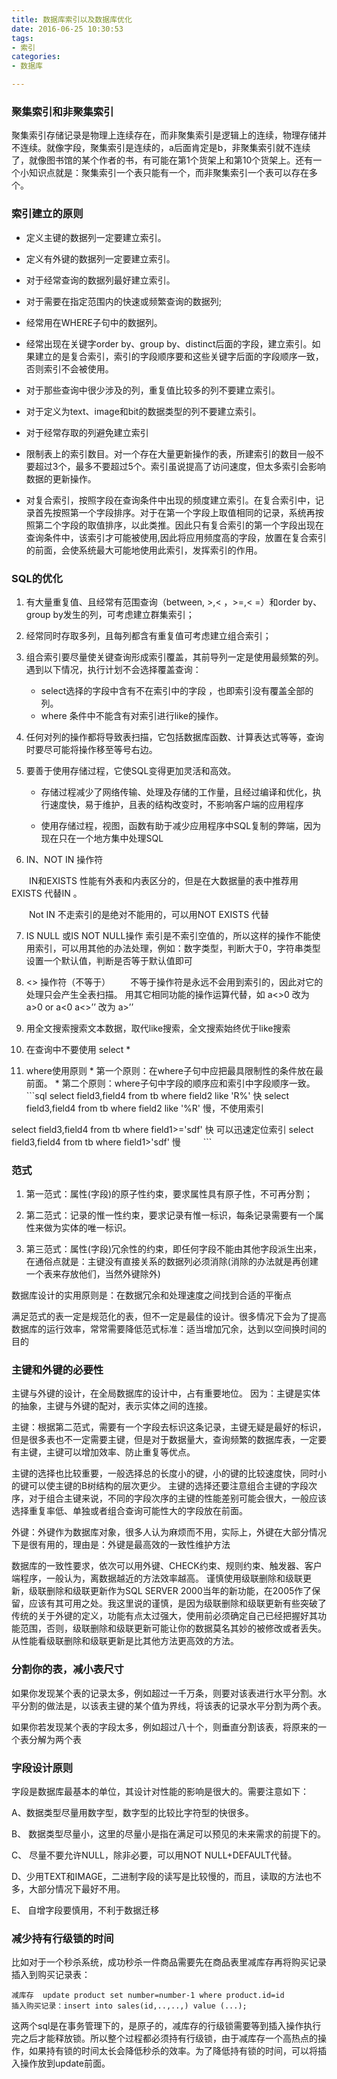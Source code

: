 ```yaml
---
title: 数据库索引以及数据库优化
date: 2016-06-25 10:30:53
tags:
- 索引
categories:
- 数据库

---
```


### 聚集索引和非聚集索引
聚集索引存储记录是物理上连续存在，而非聚集索引是逻辑上的连续，物理存储并不连续。就像字段，聚集索引是连续的，a后面肯定是b，非聚集索引就不连续了，就像图书馆的某个作者的书，有可能在第1个货架上和第10个货架上。还有一个小知识点就是：聚集索引一个表只能有一个，而非聚集索引一个表可以存在多个。

### 索引建立的原则
* 定义主键的数据列一定要建立索引。

* 定义有外键的数据列一定要建立索引。

* 对于经常查询的数据列最好建立索引。

* 对于需要在指定范围内的快速或频繁查询的数据列;

* 经常用在WHERE子句中的数据列。

* 经常出现在关键字order by、group by、distinct后面的字段，建立索引。如果建立的是复合索引，索引的字段顺序要和这些关键字后面的字段顺序一致，否则索引不会被使用。

* 对于那些查询中很少涉及的列，重复值比较多的列不要建立索引。

* 对于定义为text、image和bit的数据类型的列不要建立索引。

* 对于经常存取的列避免建立索引 

* 限制表上的索引数目。对一个存在大量更新操作的表，所建索引的数目一般不要超过3个，最多不要超过5个。索引虽说提高了访问速度，但太多索引会影响数据的更新操作。

* 对复合索引，按照字段在查询条件中出现的频度建立索引。在复合索引中，记录首先按照第一个字段排序。对于在第一个字段上取值相同的记录，系统再按照第二个字段的取值排序，以此类推。因此只有复合索引的第一个字段出现在查询条件中，该索引才可能被使用,因此将应用频度高的字段，放置在复合索引的前面，会使系统最大可能地使用此索引，发挥索引的作用。

### SQL的优化
1. 有大量重复值、且经常有范围查询（between, >,< ，>=,< =）和order by、group by发生的列，可考虑建立群集索引；

2. 经常同时存取多列，且每列都含有重复值可考虑建立组合索引；

3. 组合索引要尽量使关键查询形成索引覆盖，其前导列一定是使用最频繁的列。遇到以下情况，执行计划不会选择覆盖查询：
	* select选择的字段中含有不在索引中的字段 ，也即索引没有覆盖全部的列。
	* where 条件中不能含有对索引进行like的操作。 
4. 任何对列的操作都将导致表扫描，它包括数据库函数、计算表达式等等，查询时要尽可能将操作移至等号右边。

5. 要善于使用存储过程，它使SQL变得更加灵活和高效。

	* 存储过程减少了网络传输、处理及存储的工作量，且经过编译和优化，执行速度快，易于维护，且表的结构改变时，不影响客户端的应用程序 

	* 使用存储过程，视图，函数有助于减少应用程序中SQL复制的弊端，因为现在只在一个地方集中处理SQL
6. IN、NOT IN 操作符

　　IN和EXISTS 性能有外表和内表区分的，但是在大数据量的表中推荐用EXISTS 代替IN 。

　　Not IN 不走索引的是绝对不能用的，可以用NOT EXISTS 代替


7.  IS NULL 或IS NOT NULL操作
	索引是不索引空值的，所以这样的操作不能使用索引，可以用其他的办法处理，例如：数字类型，判断大于0，字符串类型设置一个默认值，判断是否等于默认值即可

8. <> 操作符（不等于） 
　　不等于操作符是永远不会用到索引的，因此对它的处理只会产生全表扫描。 用其它相同功能的操作运算代替，如 a<>0 改为 a>0 or a<0    a<>’’ 改为 a>’’ 

9.  用全文搜索搜索文本数据，取代like搜索，全文搜索始终优于like搜索
　　
10.  在查询中不要使用  select * 
11.  where使用原则
	* 第一个原则：在where子句中应把最具限制性的条件放在最前面。
	* 第二个原则：where子句中字段的顺序应和索引中字段顺序一致。
	```sql
select field3,field4 from tb where field2 like 'R%' 快
select field3,field4 from tb where field2 like '%R' 慢，不使用索引

select field3,field4 from tb where field1>='sdf' 快 可以迅速定位索引
select field3,field4 from tb where field1>'sdf' 慢
　　 ```




 
### 范式

1. 第一范式：属性(字段)的原子性约束，要求属性具有原子性，不可再分割；

2. 第二范式：记录的惟一性约束，要求记录有惟一标识，每条记录需要有一个属性来做为实体的唯一标识。

3. 第三范式：属性(字段)冗余性的约束，即任何字段不能由其他字段派生出来，在通俗点就是：主键没有直接关系的数据列必须消除(消除的办法就是再创建一个表来存放他们，当然外键除外)
	
数据库设计的实用原则是：在数据冗余和处理速度之间找到合适的平衡点 

满足范式的表一定是规范化的表，但不一定是最佳的设计。很多情况下会为了提高数据库的运行效率，常常需要降低范式标准：适当增加冗余，达到以空间换时间的目的

### 主键和外键的必要性

主键与外键的设计，在全局数据库的设计中，占有重要地位。 因为：主键是实体的抽象，主键与外键的配对，表示实体之间的连接。

主键：根据第二范式，需要有一个字段去标识这条记录，主键无疑是最好的标识，但是很多表也不一定需要主键，但是对于数据量大，查询频繁的数据库表，一定要有主键，主键可以增加效率、防止重复等优点。

主键的选择也比较重要，一般选择总的长度小的键，小的键的比较速度快，同时小的键可以使主键的B树结构的层次更少。
主键的选择还要注意组合主键的字段次序，对于组合主键来说，不同的字段次序的主键的性能差别可能会很大，一般应该选择重复率低、单独或者组合查询可能性大的字段放在前面。

外键：外键作为数据库对象，很多人认为麻烦而不用，实际上，外键在大部分情况下是很有用的，理由是：外键是最高效的一致性维护方法

数据库的一致性要求，依次可以用外键、CHECK约束、规则约束、触发器、客户端程序，一般认为，离数据越近的方法效率越高。
谨慎使用级联删除和级联更新，级联删除和级联更新作为SQL SERVER 2000当年的新功能，在2005作了保留，应该有其可用之处。我这里说的谨慎，是因为级联删除和级联更新有些突破了传统的关于外键的定义，功能有点太过强大，使用前必须确定自己已经把握好其功能范围，否则，级联删除和级联更新可能让你的数据莫名其妙的被修改或者丢失。从性能看级联删除和级联更新是比其他方法更高效的方法。

 
### 分割你的表，减小表尺寸

  如果你发现某个表的记录太多，例如超过一千万条，则要对该表进行水平分割。水平分割的做法是，以该表主键的某个值为界线，将该表的记录水平分割为两个表。

如果你若发现某个表的字段太多，例如超过八十个，则垂直分割该表，将原来的一个表分解为两个表

 
### 字段设计原则

字段是数据库最基本的单位，其设计对性能的影响是很大的。需要注意如下：

A、数据类型尽量用数字型，数字型的比较比字符型的快很多。

B、 数据类型尽量小，这里的尽量小是指在满足可以预见的未来需求的前提下的。

C、 尽量不要允许NULL，除非必要，可以用NOT NULL+DEFAULT代替。

D、少用TEXT和IMAGE，二进制字段的读写是比较慢的，而且，读取的方法也不多，大部分情况下最好不用。

E、 自增字段要慎用，不利于数据迁移

### 减少持有行级锁的时间

比如对于一个秒杀系统，成功秒杀一件商品需要先在商品表里减库存再将购买记录插入到购买记录表：

	减库存  update product set number=number-1 where product.id=id
	插入购买记录：insert into sales(id,..,..,) value (...);
这两个sql是在事务管理下的，是原子的，减库存的行级锁需要等到插入操作执行完之后才能释放锁。所以整个过程都必须持有行级锁，由于减库存一个高热点的操作，如果持有锁的时间太长会降低秒杀的效率。为了降低持有锁的时间，可以将插入操作放到update前面。
